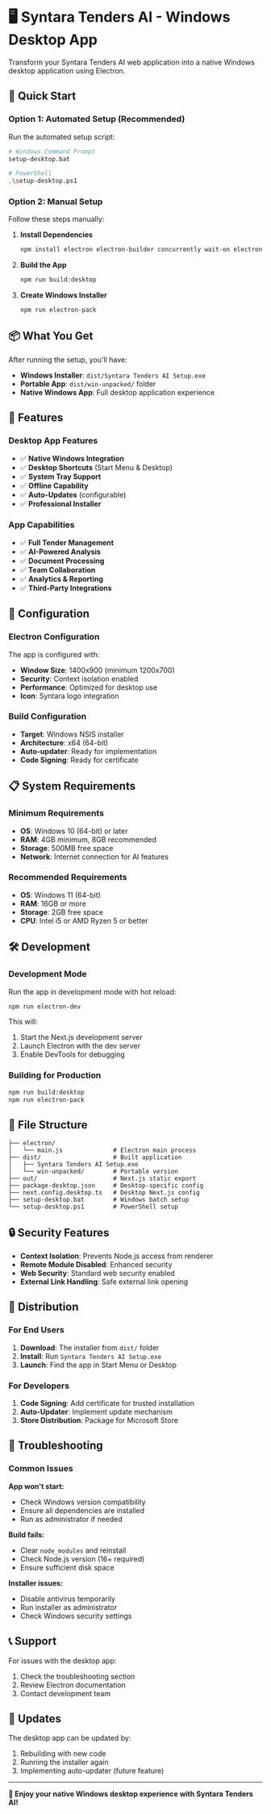 # 🖥️ Syntara Tenders AI - Windows Desktop App

Transform your Syntara Tenders AI web application into a native Windows desktop application using Electron.

## 🚀 Quick Start

### Option 1: Automated Setup (Recommended)
Run the automated setup script:

```bash
# Windows Command Prompt
setup-desktop.bat

# PowerShell
.\setup-desktop.ps1
```

### Option 2: Manual Setup
Follow these steps manually:

1. **Install Dependencies**
   ```bash
   npm install electron electron-builder concurrently wait-on electron-is-dev --save-dev
   ```

2. **Build the App**
   ```bash
   npm run build:desktop
   ```

3. **Create Windows Installer**
   ```bash
   npm run electron-pack
   ```

## 📦 What You Get

After running the setup, you'll have:

- **Windows Installer**: `dist/Syntara Tenders AI Setup.exe`
- **Portable App**: `dist/win-unpacked/` folder
- **Native Windows App**: Full desktop application experience

## 🎯 Features

### Desktop App Features
- ✅ **Native Windows Integration**
- ✅ **Desktop Shortcuts** (Start Menu & Desktop)
- ✅ **System Tray Support**
- ✅ **Offline Capability**
- ✅ **Auto-Updates** (configurable)
- ✅ **Professional Installer**

### App Capabilities
- ✅ **Full Tender Management**
- ✅ **AI-Powered Analysis**
- ✅ **Document Processing**
- ✅ **Team Collaboration**
- ✅ **Analytics & Reporting**
- ✅ **Third-Party Integrations**

## 🔧 Configuration

### Electron Configuration
The app is configured with:
- **Window Size**: 1400x900 (minimum 1200x700)
- **Security**: Context isolation enabled
- **Performance**: Optimized for desktop use
- **Icon**: Syntara logo integration

### Build Configuration
- **Target**: Windows NSIS installer
- **Architecture**: x64 (64-bit)
- **Auto-updater**: Ready for implementation
- **Code Signing**: Ready for certificate

## 📋 System Requirements

### Minimum Requirements
- **OS**: Windows 10 (64-bit) or later
- **RAM**: 4GB minimum, 8GB recommended
- **Storage**: 500MB free space
- **Network**: Internet connection for AI features

### Recommended Requirements
- **OS**: Windows 11 (64-bit)
- **RAM**: 16GB or more
- **Storage**: 2GB free space
- **CPU**: Intel i5 or AMD Ryzen 5 or better

## 🛠️ Development

### Development Mode
Run the app in development mode with hot reload:

```bash
npm run electron-dev
```

This will:
1. Start the Next.js development server
2. Launch Electron with the dev server
3. Enable DevTools for debugging

### Building for Production
```bash
npm run build:desktop
npm run electron-pack
```

## 📁 File Structure

```
├── electron/
│   └── main.js              # Electron main process
├── dist/                    # Built application
│   ├── Syntara Tenders AI Setup.exe
│   └── win-unpacked/        # Portable version
├── out/                     # Next.js static export
├── package-desktop.json     # Desktop-specific config
├── next.config.desktop.ts   # Desktop Next.js config
├── setup-desktop.bat        # Windows batch setup
└── setup-desktop.ps1        # PowerShell setup
```

## 🔒 Security Features

- **Context Isolation**: Prevents Node.js access from renderer
- **Remote Module Disabled**: Enhanced security
- **Web Security**: Standard web security enabled
- **External Link Handling**: Safe external link opening

## 🚀 Distribution

### For End Users
1. **Download**: The installer from `dist/` folder
2. **Install**: Run `Syntara Tenders AI Setup.exe`
3. **Launch**: Find the app in Start Menu or Desktop

### For Developers
1. **Code Signing**: Add certificate for trusted installation
2. **Auto-Updater**: Implement update mechanism
3. **Store Distribution**: Package for Microsoft Store

## 🐛 Troubleshooting

### Common Issues

**App won't start:**
- Check Windows version compatibility
- Ensure all dependencies are installed
- Run as administrator if needed

**Build fails:**
- Clear `node_modules` and reinstall
- Check Node.js version (16+ required)
- Ensure sufficient disk space

**Installer issues:**
- Disable antivirus temporarily
- Run installer as administrator
- Check Windows security settings

## 📞 Support

For issues with the desktop app:
1. Check the troubleshooting section
2. Review Electron documentation
3. Contact development team

## 🔄 Updates

The desktop app can be updated by:
1. Rebuilding with new code
2. Running the installer again
3. Implementing auto-updater (future feature)

---

**🎉 Enjoy your native Windows desktop experience with Syntara Tenders AI!**
